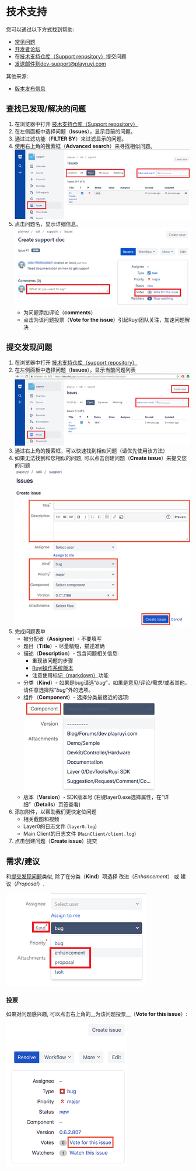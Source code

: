 # 技术支持

您可以通过以下方式找到帮助:

- [常见问题](../faq.md)
- [开发者论坛](http://dev.playruyi.com/forum/) 
- 在[技术支持仓库（Support repository）](https://bitbucket.org/playruyi/support)提交问题
- 发送邮件到dev-support@playruyi.com

其他来源:

- [版本发布信息](release_notes.md)

## 查找已发现/解决的问题

1. 在浏览器中打开 [技术支持仓库（Support repository）](https://bitbucket.org/playruyi/support)
1. 在左侧面板中选择问题（__Issues__），显示目前的问题。
1. 通过过滤功能（__FILTER BY__）来过滤显示的问题。
1. 使用右上角的搜索框（__Advanced search__）来寻找相似问题。  
![](/docs/img/support_search.png)
1. 点击问题名，显示详细信息。
![](/docs/img/support_issue.png)
    - 为问题添加评论（__comments__）
    - 点击为该问题投票（__Vote for the issue__）引起Ruyi团队关注，加速问题解决

## 提交发现问题

1. 在浏览器中打开 [技术支持仓库（support repository）](https://bitbucket.org/playruyi/support)
1. 在左侧面板中选择问题（__Issues__），显示当前问题列表  
![](/docs/img/support_issues.png)
1. 通过右上角的搜索框，可以快速找到相似问题（请优先使用该方法）
1. 如果无法找到和您相似的问题, 可以点击创建问题（__Create issue__）来提交您的问题
![](/docs/img/support_create_issue.png)
1. 完成问题表单
    - 被分配者（__Assignee__）- 不要填写
    - 题目（__Title__）- 尽量精短，描述准确
    - 描述（__Description__）- 包含问题相关信息:
        - 重现该问题的步骤
        - [Ruyi操作系统版本](os.md#Version)
        - 注意使用标记[（markdown）](https://bitbucket.org/tutorials/markdowndemo/overview)功能
    - 分类（__Kind__）- 如果是bug请选“_bug_”，如果是意见/评论/需求/或者其他，请任意选择除“_bug_”外的选项。
    - 组件（__Component__）- 选择分类最接近的选项:  
    ![](/docs/img/support_issue_component.png)
    - 版本（__Version__）- SDK版本号 (右键layer0.exe选择属性，在“详细”（__Details__）页签查看)
1. 添加附件，以帮助我们更快定位问题
    - 相关截图和视频
    - Layer0的日志文件 (`layer0.log`)
    - Main Client的日志文件 (`MainClient/client.log`)
1. 点击创建问题（__Create issue__）提交

## 需求/建议

和[提交发现问题](support.md#Reporting-an-issue)类似, 除了在分类（__Kind__）项选择 改进（_Enhancement_） 或 建议（_Proposal_）.

![](/docs/img/support_suggestion.png)

### 投票

如果对问题感兴趣, 可以点击右上角的__为该问题投票__（__Vote for this issue__）:  

![](/docs/img/support_vote.png)